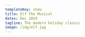 ```yaml
---
templateKey: show
title: Elf The Musical
dates: Dec 2019
tagline: The modern holiday classic
image: /img/elf.jpg
---
```

